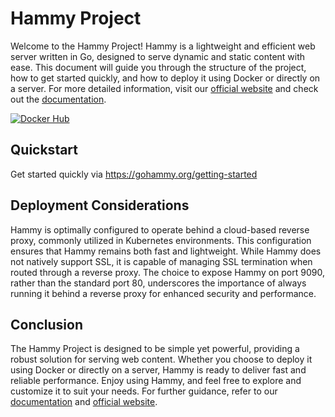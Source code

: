 # Hammy Project

Welcome to the Hammy Project! Hammy is a lightweight and efficient web server written in Go, designed to serve dynamic and static content with ease. This document will guide you through the structure of the project, how to get started quickly, and how to deploy it using Docker or directly on a server. For more detailed information, visit our [official website](https://gohammy.org) and check out the [documentation](https://gohammy.org/docs).

[![Docker Hub](https://img.shields.io/badge/Docker%20Hub-View%20Image-blue)](https://hub.docker.com/r/gohammy/hammy)

## Quickstart

Get started quickly via https://gohammy.org/getting-started

## Deployment Considerations

Hammy is optimally configured to operate behind a cloud-based reverse proxy, commonly utilized in Kubernetes environments. This configuration ensures that Hammy remains both fast and lightweight. While Hammy does not natively support SSL, it is capable of managing SSL termination when routed through a reverse proxy. The choice to expose Hammy on port 9090, rather than the standard port 80, underscores the importance of always running it behind a reverse proxy for enhanced security and performance.

## Conclusion

The Hammy Project is designed to be simple yet powerful, providing a robust solution for serving web content. Whether you choose to deploy it using Docker or directly on a server, Hammy is ready to deliver fast and reliable performance. Enjoy using Hammy, and feel free to explore and customize it to suit your needs. For further guidance, refer to our [documentation](https://gohammy.org/docs) and [official website](https://gohammy.org).
